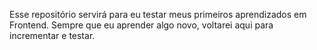 Esse repositório servirá para eu testar meus primeiros aprendizados em Frontend. Sempre que eu aprender algo novo, voltarei aqui para incrementar e testar.
